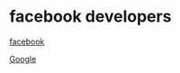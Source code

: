 # facebook developers

[facebook](https://developers.facebook.com/products/games)

[Google](https://developers.google.com/web/)